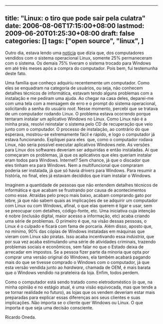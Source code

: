 
---
title: "Linux: o tiro que pode sair pela culatra"
date: 2006-08-06T17:15:00+08:00
lastmod: 2009-06-20T01:25:30+08:00
draft: false
categories: []
tags: ["open source", "linux", ]
---


Outro dia, estava lendo uma [notícia](http://idgnow.uol.com.br/computacao_pessoal/2006/06/07/idgnoticia.2006-06-07.4407430226/IDGNoticia_view) que dizia que, dos computadores vendidos com o sistema operacional Linux, somente 25% permaneceram com o sistema. Os demais 75% tiveram o sistema trocado para Windows em até três meses após a compra do computador. Pois bem, fui testemunha deste fato.

Uma família que conheço adquiriu recentemente um computador. Como eles se enquadram na categoria de usuários, ou seja, não conhecem detalhes técnicos de informática, estavam tendo alguns problemas com a instalação e me pediram uma ajuda. Ao chegar na casa deles, deparei-me com uma tela com a mensagem de erro e o prompt do sistema operacional, solicitando a senha do usuário *root*. Nesse momento, percebi que se tratava de um computador rodando Linux. O problema estava ocorrendo porque tentaram instalar um aplicativo Windows no Linux. Como Linux não é a minha praia, resolvi reinstalar o sistema pelo CD de recuperação que veio junto com o computador. O processo de instalação, ao contrário do que esperava, mostrou-se extremamente fácil e rápido, e logo o computador já estava funcionando. Expliquei para eles  que, como o computador rodava Linux, não seria possível executar aplicativos Windows nele. As versões para Linux dos softwares deveriam ser adquiridas e então instaladas. Aí que começaram os problemas, já que os aplicativos que eles queriam instalar eram todos para Windows. Internet? Sem chance, já que o discador que eles tinham era para Windows. Nem a multifuncional que compraram poderia ser instalada, já que só havia *drivers* para Windows. Para resumir a história, no final, eles já estavam decididos que iriam instalar o Windows.

Imaginem a quantidade de pessoas que não entendem detalhes técnicos de informática e que acabam se frustrando por causa de acontecimentos como esse. Atraídas pelo preço mais baixo, acabam comprando gato por lebre, já que não sabem quais as implicações de se adquirir um computador com Linux ou com Windows, afinal, o que elas querem é ligar e usar, sem se preocupar com detalhes, código-fonte, etc. Uma iniciativa cuja intenção é nobre (inclusão digital, maior acesso a informação, etc) acaba criando uma série de problemas. O primeiro é que, na visão dessas pessoas, o Linux é o culpado e ficará com fama de porcaria. Além disso, aposto que, no mínimo, 90% das cópias de Windows instaladas em máquinas que vieram com Linux são piratas. Isso acaba incentivando essa *indústria*, que por sua vez acaba estimulando uma série de atividades criminais, trazendo problemas sociais e econômicos, sem falar no que o Estado deixa de arrecadar em impostos. Se a pessoa fizer parte da minoria que opta por comprar uma versão original do Windows, ela também acabará pagando mais do que se tivesse comprado o Windows com o computador, já que esta versão vendida junto ao *hardware*, chamada de OEM, é mais barata que o Windows vendido na prateleira da loja. Enfim, todos perdem.

Como o computador está sendo tratado como eletrodoméstico (o que, na minha opinião e no estágio atual, é uma visão equivocada, mas que tende a se tornar realidade no futuro), as lojas que os vendem deveriam estar mais preparadas para explicar essas diferenças aos seus clientes e suas implicações. Não importa se o cliente quer Windows ou Linux. O que importa é que seja uma decisão consciente. 

Ricardo Oneda.

